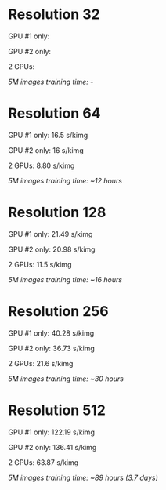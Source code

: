 # Resolution 32

GPU #1 only:

GPU #2 only:

2 GPUs:


*5M images training time: -*

# Resolution 64

GPU #1 only:
16.5 s/kimg

GPU #2 only:
16 s/kimg

2 GPUs:
8.80 s/kimg

*5M images training time: ~12 hours*

# Resolution 128
GPU #1 only:
21.49 s/kimg

GPU #2 only:
20.98 s/kimg

2 GPUs:
11.5 s/kimg

*5M images training time: ~16 hours*

# Resolution 256
GPU #1 only:
40.28 s/kimg

GPU #2 only:
36.73 s/kimg

2 GPUs:
21.6 s/kimg

*5M images training time: ~30 hours*

# Resolution 512
GPU #1 only:
122.19 s/kimg

GPU #2 only:
136.41 s/kimg

2 GPUs:
63.87 s/kimg

*5M images training time: ~89 hours (3.7 days)*